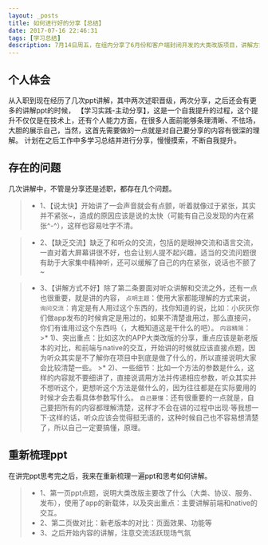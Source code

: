 ```yaml
---
layout: _posts
title: 如何进行好的分享【总结】
date: 2017-07-16 22:46:31
tags: [学习总结]
description: 7月14日周五，在组内分享了6月份和客户端封闭开发的大类改版项目，讲解方式很多不足，讲完之后自我思考总结一番，也好在下次的分享时改进
---
```


## 个人体会
从入职到现在经历了几次ppt讲解，其中两次述职晋级，两次分享，之后还会有更多的讲解ppt的时候，
【学习实践-主动分享】，这是一个自我提升的过程，这个提升不仅仅是在技术上，还有个人能力方面，在很多人面前能够条理清晰、不怯场，大胆的展示自己，当然，这首先需要做的一点就是对自己要分享的内容有很深的理解。
计划在之后工作中多学习总结并进行分享，慢慢摸索，不断自我提升。

## 存在的问题
几次讲解中，不管是分享还是述职，都存在几个问题。
>* 1、【说太快】开始讲了一会声音就会有点颤，听着就像过于紧张，其实并不紧张~，造成的原因应该是说的太快（可能有自己没发现的内在紧张^-^），这样也容易吐字不清。


>* 2、【缺乏交流】缺乏了和听众的交流，包括的是眼神交流和语言交流，一直对着大屏幕讲很不好，也会让别人提不起兴趣，适当的交流问题很有助于大家集中精神听，还可以缓解了自己的内在紧张，说话也不颤了~


>* 3、【讲解方式不好】除了第二条要面对听众讲解和交流之外，还有一点也很重要，就是讲的内容，
	`点明主题`：使用大家都能理解的方式来说，
	`询问交流`：肯定是有人用过这个东西的，找你知道的说，比如：小灰灰你们做app发布的时候肯定是用过的，如果不清楚谁用过，那么直接问，你们有谁用过这个东西吗（，大概知道这是干什么的吧）。
	`内容精简`：
		>* 1)、突出重点：比如这次的APP大类改版的分享，重点应该是新老版本的对比，和前端与native的交互，开始讲的时候就应该直接点题，因为听众其实是不了解你在项目中到底是做了什么的，所以直接说明大家会比较清楚一些。
		>* 2)、一些细节：比如一个方法的参数是什么，这样的内容就不要细讲了，直接说调用方法并传递相应参数，听众其实并不想听这个，更想听这个方法是做什么的，因为往往都是在实际要用的时候才会去看具体参数写什么。
	`自己要懂`：还有很重要的一点就是，自己要把所有的内容都理解清楚，这样才不会在讲的过程中出现·等我想一下·这样的话，听众应该会觉得挺无语的，这种时候自己也不容易想清楚了，所以自己一定要搞懂，原理。
	
	
## 重新梳理ppt
在讲完ppt思考完之后，我来在重新梳理一遍ppt和思考如何讲解。
>* 1、第一页ppt点题，说明大类改版主要改了什么（大类、协议、服务、发布），使用了app的新载体，以及突出重点：主要讲解前端和native的交互。
>* 2、第二页做对比：新老版本的对比：页面效果、功能等
>* 3、之后开始内容的讲解，注意交流活跃现场气氛
	
	
	
	
	





	
					
